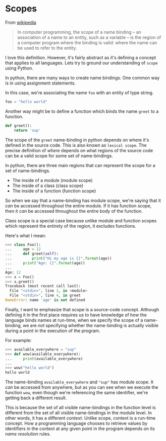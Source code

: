 # Scopes

From [wikipedia](https://en.wikipedia.org/wiki/Scope_(computer_science))

> In computer programming, the scope of a name binding – an association of a name to an entity, such as a variable – is the region of a computer program where the binding is valid: where the name can be used to refer to the entity.

I love this definition. However, it's fairly abstract as it's defining a concept that applies to all languages. Lets try to ground our understanding of `scope` using Python. 

In python, there are many ways to create name bindings. One common way is in using assignment statements. 

In this case, we're associating the name `foo` with an entity of type string.

```python 
foo = "hello world"
```

Another way might be to define a function which binds the name `greet` to a function.

```python
def greet():
    return 'sup'
```

The scope of the `greet` name-binding in python depends on where it's defined in the source code. This is also known as `lexical scope`. The precise definition of _where_ depends on what regions of the source code can be a valid scope for some set of name-bindings.

In python, there are three main regions that can represent the scope for a set of name-bindings.

* The inside of a module (module scope)
* The inside of a class (class scope)
* The inside of a function (function scope)

So when we say that a name-binding has module scope, we're saying that it _can_ be accessed throughout the entire module. If it has function scope, then it _can_ be accessed throughout the entire body of the function.

Class scope is a special case because unlike module and function scopes which represent the entirety of the region, it excludes functions.

Here's what I mean:

```python
>>> class Foo(): 
...     age = 12
...     def greet(self):
...         print("Hi my age is {}".format(age))
...     print("Age: {}".format(age))
... 
Age: 12
>>> x = Foo()
>>> x.greet()
Traceback (most recent call last):
  File "<stdin>", line 1, in <module>
  File "<stdin>", line 4, in greet
NameError: name 'age' is not defined
```

Finally, I want to emphasize that scope is a source-code concept. Although defining it in the first place requires us to have knowledge of how the language binds names at run-time, when we specify the scope of a name-binding, we are _not_ specifying whether the name-binding is actually visible during a point in the execution of the program.

For example: 

```python
>>> available_everywhere = "sup" 
>>> def wow(available_everywhere):
...     print(available_everywhere)
... 
>>> wow("hello world")
hello world
```

The name-binding `available_everywhere` and `"sup"` has module scope. It _can_ be accessed from anywhere, but as you can see when we execute the function `wow`, even though we're referencing the same identifier, we're getting back a different result. 

This is because the set of all visible name-bindings in the function level is different from the set of all visible name-bindings in the module level. In other words, it has a different _context_. Unlike scope, context is a run-time concept. How a programming language chooses to retrieve values by identifiers in the context at any given point in the program depends on its _name resolution_ rules. 



